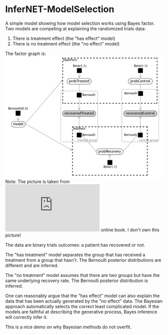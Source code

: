 # InferNET-ModelSelection
A simple model showing how model selection works using Bayes factor. Two models are competing at explaining the randomized trials data:
1. There is treatment effect (the "has effect" model)
2. There is no treatment effect (the "no effect" model)

The factor graph is:
![Graphical Model](https://github.com/usptact/InferNET-ModelSelection/blob/master/graphical_model.png)
Note: The picture is taken from ![Model-Based Machine Learning book](http://www.mbmlbook.com/Asthma_Modelling_with_gates.html) online book. I don't own this picture!

The data are binary trials outcomes: a patient has recovered or not.

The "has treatment" model separates the group that has received a treatment from a group that hasn't. The Bernoulli posterior distributions are different and are inferred.

The "no treatment" model assumes that there are two groups but have the same underlying recovery rate. The Bernoulli posterior distribution is inferred.

One can reasonably argue that the "has effect" model can also explain the data that has been actually generated by the "no effect" data. The Bayesian approach automatically selects the correct least complicated model. If the models are faithful at describing the generative process, Bayes inference will correctly infer it.

This is a nice demo on why Bayesian methods do not overfit.
